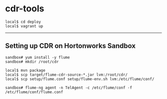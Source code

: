 cdr-tools
=========

    local$ cd deploy
    local$ vagrant up

----------------------------------------

Setting up CDR on Hortonworks Sandbox
----------------------------------------

    sandbox# yum install -y flume
    sandbox# mkdir /root/cdr
    
    local$ mvn package
    local$ scp target/flume-cdr-source-*.jar lvm:/root/cdr/
    local$ scp setup/flume.conf setup/flume-env.sh lvm:/etc/flume/conf/
    
    sandbox# flume-ng agent -n TelAgent -c /etc/flume/conf -f /etc/flume/conf/flume.conf
    

